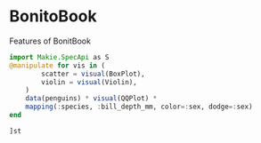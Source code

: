 # BonitoBook

Features of BonitBook

```julia true false true
import Makie.SpecApi as S
@manipulate for vis in (
        scatter = visual(BoxPlot),
        violin = visual(Violin),
    )
    data(penguins) * visual(QQPlot) *
    mapping(:species, :bill_depth_mm, color=:sex, dodge=:sex)
end
```
```julia true false true
]st
```
